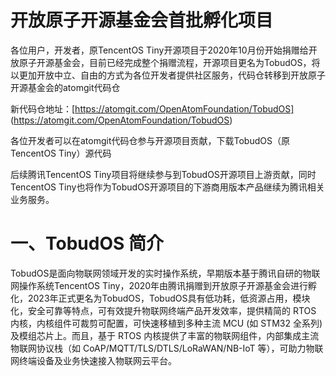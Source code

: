 # 开放原子开源基金会首批孵化项目

各位用户，开发者，原TencentOS Tiny开源项目于2020年10月份开始捐赠给开放原子开源基金会，目前已经完成整个捐赠流程，开源项目更名为TobudOS，将以更加开放中立、自由的方式为各位开发者提供社区服务，代码仓转移到开放原子开源基金会的atomgit代码仓

新代码仓地址：[https://atomgit.com/OpenAtomFoundation/TobudOS] (https://atomgit.com/OpenAtomFoundation/TobudOS)

各位开发者可以在atomgit代码仓参与开源项目贡献，下载TobudOS（原TencentOS Tiny）源代码

后续腾讯TencentOS Tiny项目将继续参与到TobudOS开源项目上游贡献，同时TencentOS Tiny也将作为TobudOS开源项目的下游商用版本产品继续为腾讯相关业务服务。

# 一、TobudOS 简介

TobudOS是面向物联网领域开发的实时操作系统，早期版本基于腾讯自研的物联网操作系统TencentOS Tiny，2020年由腾讯捐赠到开放原子开源基金会进行孵化，2023年正式更名为TobudOS，TobudOS具有低功耗，低资源占用，模块化，安全可靠等特点，可有效提升物联网终端产品开发效率，提供精简的 RTOS 内核，内核组件可裁剪可配置，可快速移植到多种主流 MCU (如 STM32 全系列) 及模组芯片上。而且，基于 RTOS 内核提供了丰富的物联网组件，内部集成主流物联网协议栈（如 CoAP/MQTT/TLS/DTLS/LoRaWAN/NB-IoT 等），可助力物联网终端设备及业务快速接入物联网云平台。
